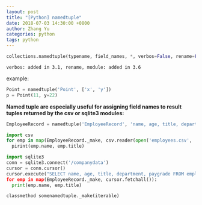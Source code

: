 ```yaml
---
layout: post
title: "[Python] namedtuple"
date: 2018-07-03 14:30:00 +0800
author: Zhang Yu
categories: python
tags: python
---
```


```python
collections.namedtuple(typename, field_names, *, verbos=False, rename=False, module=False)
```

`verbos: added in 3.1, rename, module: added in 3.6`

example:
```python
Point = namedtuple('Point', ['x', 'y'])
p = Point(11, y=22)
```


**Named tuple are especially useful for assigning field names to result tuples returned by the csv or sqlite3 modules:**
```python
EmployeeRecord = namedtuple('EmployeeRecord', 'name, age, title, department, paygrade')

import csv
for emp in map(EmployeeRecord._make, csv.reader(open('employees.csv', 'rb'))):
  pirint(emp.name, emp.title)

import sqlite3
conn = sqlite3.connect('/companydata')
cursor = conn.cursor()
cursor.execute("SELECT name, age, title, department, paygrade FROM employees')
for emp in map(EmployeeRecord._make, cursor.fetchall()):
  print(emp.name, emp.title)
```

`classmethod somenamedtuple._make(iterable)`
